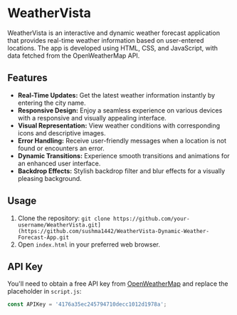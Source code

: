 # WeatherVista

WeatherVista is an interactive and dynamic weather forecast application that provides real-time weather information based on user-entered locations. The app is developed using HTML, CSS, and JavaScript, with data fetched from the OpenWeatherMap API.

## Features

- **Real-Time Updates:** Get the latest weather information instantly by entering the city name.
- **Responsive Design:** Enjoy a seamless experience on various devices with a responsive and visually appealing interface.
- **Visual Representation:** View weather conditions with corresponding icons and descriptive images.
- **Error Handling:** Receive user-friendly messages when a location is not found or encounters an error.
- **Dynamic Transitions:** Experience smooth transitions and animations for an enhanced user interface.
- **Backdrop Effects:** Stylish backdrop filter and blur effects for a visually pleasing background.

## Usage

1. Clone the repository: `git clone https://github.com/your-username/WeatherVista.git](https://github.com/sushma1442/WeatherVista-Dynamic-Weather-Forecast-App.git`
2. Open `index.html` in your preferred web browser.

## API Key

You'll need to obtain a free API key from [OpenWeatherMap](https://openweathermap.org/api) and replace the placeholder in `script.js`:

```javascript
const APIKey = '4176a35ec245794710decc1012d1978a';
